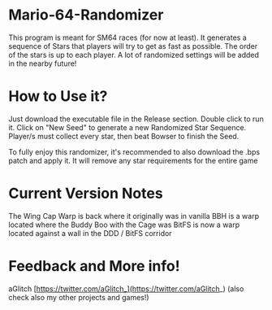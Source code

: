 # Mario-64-Randomizer
This program is meant for SM64 races (for now at least). It generates a sequence of Stars that players will try to get as fast as possible. The order of the stars is up to each player. A lot of randomized settings will be added in the nearby future!

# How to Use it?
Just download the executable file in the Release section. Double click to run it. Click on "New Seed" to generate a new Randomized Star Sequence. Player/s must collect every star, then beat Bowser to finish the Seed.

To fully enjoy this randomizer, it's recommended to also download the .bps patch and apply it. It will remove any star requirements for the entire game

# Current Version Notes
The Wing Cap Warp is back where it originally was in vanilla
BBH is a warp located where the Buddy Boo with the Cage was
BitFS is now a warp located against a wall in the DDD / BitFS corridor

# Feedback and More info!
aGlitch [https://twitter.com/aGlitch_](https://twitter.com/aGlitch_) (also check also my other projects and games!)
